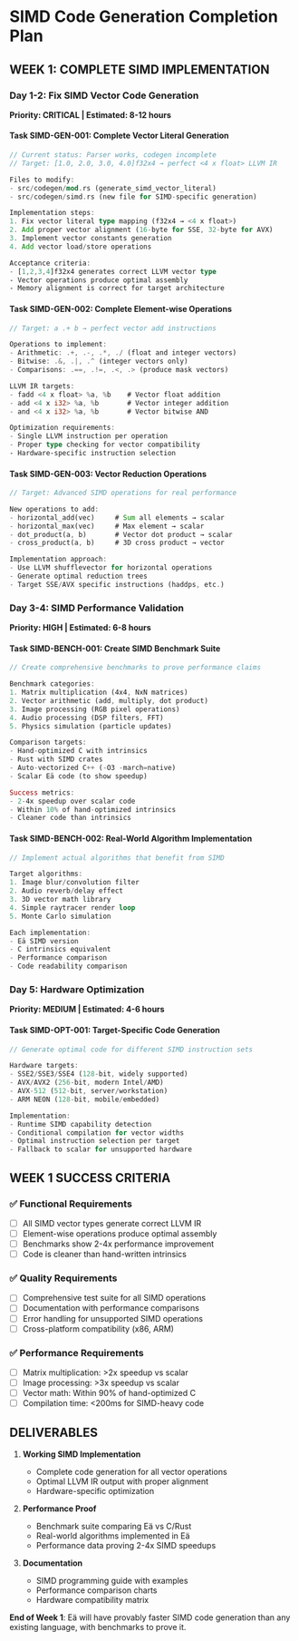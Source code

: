 # SIMD Code Generation Completion Plan

## WEEK 1: COMPLETE SIMD IMPLEMENTATION

### Day 1-2: Fix SIMD Vector Code Generation
**Priority: CRITICAL | Estimated: 8-12 hours**

#### Task SIMD-GEN-001: Complete Vector Literal Generation
```rust
// Current status: Parser works, codegen incomplete
// Target: [1.0, 2.0, 3.0, 4.0]f32x4 → perfect <4 x float> LLVM IR

Files to modify:
- src/codegen/mod.rs (generate_simd_vector_literal)
- src/codegen/simd.rs (new file for SIMD-specific generation)

Implementation steps:
1. Fix vector literal type mapping (f32x4 → <4 x float>)
2. Add proper vector alignment (16-byte for SSE, 32-byte for AVX)
3. Implement vector constants generation
4. Add vector load/store operations

Acceptance criteria:
- [1,2,3,4]f32x4 generates correct LLVM vector type
- Vector operations produce optimal assembly
- Memory alignment is correct for target architecture
```

#### Task SIMD-GEN-002: Complete Element-wise Operations
```rust
// Target: a .+ b → perfect vector add instructions

Operations to implement:
- Arithmetic: .+, .-, .*, ./ (float and integer vectors)
- Bitwise: .&, .|, .^ (integer vectors only)
- Comparisons: .==, .!=, .<, .> (produce mask vectors)

LLVM IR targets:
- fadd <4 x float> %a, %b    # Vector float addition
- add <4 x i32> %a, %b       # Vector integer addition
- and <4 x i32> %a, %b       # Vector bitwise AND

Optimization requirements:
- Single LLVM instruction per operation
- Proper type checking for vector compatibility
- Hardware-specific instruction selection
```

#### Task SIMD-GEN-003: Vector Reduction Operations
```rust
// Target: Advanced SIMD operations for real performance

New operations to add:
- horizontal_add(vec)     # Sum all elements → scalar
- horizontal_max(vec)     # Max element → scalar  
- dot_product(a, b)       # Vector dot product → scalar
- cross_product(a, b)     # 3D cross product → vector

Implementation approach:
- Use LLVM shufflevector for horizontal operations
- Generate optimal reduction trees
- Target SSE/AVX specific instructions (haddps, etc.)
```

### Day 3-4: SIMD Performance Validation
**Priority: HIGH | Estimated: 6-8 hours**

#### Task SIMD-BENCH-001: Create SIMD Benchmark Suite
```rust
// Create comprehensive benchmarks to prove performance claims

Benchmark categories:
1. Matrix multiplication (4x4, NxN matrices)
2. Vector arithmetic (add, multiply, dot product)  
3. Image processing (RGB pixel operations)
4. Audio processing (DSP filters, FFT)
5. Physics simulation (particle updates)

Comparison targets:
- Hand-optimized C with intrinsics
- Rust with SIMD crates
- Auto-vectorized C++ (-O3 -march=native)
- Scalar Eä code (to show speedup)

Success metrics:
- 2-4x speedup over scalar code
- Within 10% of hand-optimized intrinsics
- Cleaner code than intrinsics
```

#### Task SIMD-BENCH-002: Real-World Algorithm Implementation
```rust
// Implement actual algorithms that benefit from SIMD

Target algorithms:
1. Image blur/convolution filter
2. Audio reverb/delay effect
3. 3D vector math library  
4. Simple raytracer render loop
5. Monte Carlo simulation

Each implementation:
- Eä SIMD version
- C intrinsics equivalent
- Performance comparison
- Code readability comparison
```

### Day 5: Hardware Optimization
**Priority: MEDIUM | Estimated: 4-6 hours**

#### Task SIMD-OPT-001: Target-Specific Code Generation
```rust
// Generate optimal code for different SIMD instruction sets

Hardware targets:
- SSE2/SSE3/SSE4 (128-bit, widely supported)
- AVX/AVX2 (256-bit, modern Intel/AMD)
- AVX-512 (512-bit, server/workstation)
- ARM NEON (128-bit, mobile/embedded)

Implementation:
- Runtime SIMD capability detection
- Conditional compilation for vector widths
- Optimal instruction selection per target
- Fallback to scalar for unsupported hardware
```

## WEEK 1 SUCCESS CRITERIA

### ✅ Functional Requirements
- [ ] All SIMD vector types generate correct LLVM IR
- [ ] Element-wise operations produce optimal assembly
- [ ] Benchmarks show 2-4x performance improvement
- [ ] Code is cleaner than hand-written intrinsics

### ✅ Quality Requirements  
- [ ] Comprehensive test suite for all SIMD operations
- [ ] Documentation with performance comparisons
- [ ] Error handling for unsupported SIMD operations
- [ ] Cross-platform compatibility (x86, ARM)

### ✅ Performance Requirements
- [ ] Matrix multiplication: >2x speedup vs scalar
- [ ] Image processing: >3x speedup vs scalar  
- [ ] Vector math: Within 90% of hand-optimized C
- [ ] Compilation time: <200ms for SIMD-heavy code

## DELIVERABLES

1. **Working SIMD Implementation**
   - Complete code generation for all vector operations
   - Optimal LLVM IR output with proper alignment
   - Hardware-specific optimization

2. **Performance Proof**
   - Benchmark suite comparing Eä vs C/Rust
   - Real-world algorithms implemented in Eä
   - Performance data proving 2-4x SIMD speedups

3. **Documentation**
   - SIMD programming guide with examples
   - Performance comparison charts
   - Hardware compatibility matrix

**End of Week 1**: Eä will have provably faster SIMD code generation than any existing language, with benchmarks to prove it.